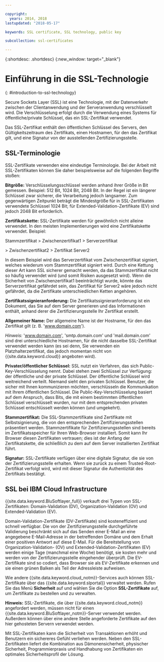 ```yaml
---

copyright:
  years: 2014, 2018
lastupdated: "2018-05-17"

keywords: SSL certificate, SSL technology, public key

subcollection: ssl-certificates

---
```


{:shortdesc: .shortdesc}
{:new_window: target="_blank"}

# Einführung in die SSL-Technologie
{: #introduction-to-ssl-technology}

Secure Sockets Layer (SSL) ist eine Technologie, mit der Datenverkehr zwischen der Clientanwendung und der Serveranwendung verschlüsselt wird. Die Verschlüsselung erfolgt durch die Verwendung eines Systems für öffentliche/private Schlüssel, das ein SSL-Zertifikat verwendet.

Das SSL-Zertifikat enthält den öffentlichen Schlüssel des Servers, den Gültigkeitszeitraum des Zertifikats, einen Hostnamen, für den das Zertifikat gilt, und eine Signatur von der ausstellenden Zertifizierungsstelle.

## SSL-Terminologie

SSL-Zertifikate verwenden eine eindeutige Terminologie. Bei der Arbeit mit SSL-Zertifikaten können Sie daher beispielsweise auf die folgenden Begriffe stoßen:

**Bitgröße:** Verschlüsselungsschlüssel werden anhand ihrer Größe in Bit gemessen. Beispiel: 512 Bit, 1024 Bit, 2048 Bit. In der Regel ist ein längerer Schlüssel zwar sicherer, die Verarbeitung jedoch langsamer. Zum gegenwärtigen Zeitpunkt beträgt die Mindestgröße für in SSL-Zertifikaten verwendete Schlüssel 1024 Bit; für Extended-Validation-Zertifikate (EV) sind jedoch 2048 Bit erforderlich.

**Zertifikatskette:** SSL-Zertifikate werden für gewöhnlich nicht alleine verwendet. In den meisten Implementierungen wird eine Zertifikatskette verwendet. Beispiel:

  Stammzertifikat > Zwischenzertifikat1 > Serverzertifikat

  \> Zwischenzertifikat2 > Zertifikat Server2

In diesem Beispiel wird das Serverzertifikat vom Zwischenzertifikat signiert, welches wiederum vom Stammzertifikat signiert wird. Durch eine Kettung dieser Art kann SSL sicherer gemacht werden, da das Stammzertifikat nicht so häufig verwendet wird (und somit Risiken ausgesetzt wird). Wenn die Sicherheit von Zwischenzertifikat1 beeinträchtigt wurde, könnte das Serverzertifikat gefährdet sein, das Zertifikat für Server2 wäre jedoch nicht gefährdet, da die Zertifikate unterschiedlichen Ketten angehören.

**Zertifikatssignieranforderung:** Die Zertifikatssignieranforderung ist ein Dokument, das Sie auf dem Server generieren und das Informationen enthält, anhand derer die Zertifizierungsstelle Ihr Zertifikat erstellt.

**Allgemeiner Name:** Der allgemeine Name ist der Hostname, für den das Zertifikat gilt (z. B. 'www.domain.com').  

*Hinweis:* 'www.domain.com', 'smtp.domain.com' und 'mail.domain.com' sind drei unterschiedliche Hostnamen, für die nicht dasselbe SSL-Zertifikat verwendet werden kann (es sei denn, Sie verwenden ein Platzhalterzertifikat, das jedoch momentan nicht von {{site.data.keyword.cloud}} angeboten wird).

**Privater/öffentlicher Schlüssel:** SSL nutzt ein Verfahren, das sich Public-Key-Verschlüsselung nennt. Dabei stehen zwei Schlüssel zur Verfügung: der öffentliche und der private Schlüssel. Der öffentliche Schlüssel wird weitreichend verteilt. Niemand sieht den privaten Schlüssel. Benutzer, die sicher mit Ihnen kommunizieren möchten, verschlüsseln die Kommunikation mit Ihrem öffentlichen Schlüssel. Die Public-Key-Verschlüsselung basiert auf dem Anspruch, dass Bits, die mit einem bestimmten öffentlichen Schlüssel verschlüsselt wurden, nur mit dem entsprechenden privaten Schlüssel entschlüsselt werden können (und umgekehrt).

**Stammzertifikat:** Die SSL-Stammzertifikate sind Zertifikate mit Selbstsignierung, die von den entsprechenden Zertifizierungsstellen präsentiert werden. Stammzertifikate für Zertifizierungsstellen sind bereits im Zertifikatsspeicher für Ihren Web-Browser installiert. Somit kann Ihr Browser diesen Zertifikaten vertrauen; dies ist der Anfang der Zertifikatskette, die schließlich zu dem auf dem Server installierten Zertifikat führt.

**Signatur:** SSL-Zertifikate verfügen über eine digitale Signatur, die sie von der Zertifizierungsstelle erhalten. Wenn sie zurück zu einem Trusted-Root-Zertifikat verfolgt wird, wird mit dieser Signatur die Authentizität des Zertifikats bestätigt.

## SSL bei IBM Cloud Infrastructure

{{site.data.keyword.BluSoftlayer_full}} verkauft drei Typen von SSL-Zertifikaten: Domain-Validation (DV), Organization-Validation (OV) und Extended-Validation (EV).

Domain-Validation-Zertifikate (DV-Zertifikate) sind kosteneffizient und schnell verfügbar. Die von der Zertifizierungsstelle durchgeführte Validierung beschränkt sich auf das Senden einer E-Mail an eine angegebene E-Mail-Adresse in der betreffenden Domäne und dem Erhalt einer positiven Antwort auf diese E-Mail. Für die Bereitstellung von Organization-Validation- (OV) und Extended-Validation-Zertifikaten (EV) werden einige Tage (manchmal eine Woche) benötigt, sie kosten mehr und werden von der Zertifizierungsstelle eingehender überprüft. Die EV-Zertifikate sind so codiert, dass Browser sie als EV-Zertifikate erkennen und sie einen grünen Balken als Teil der Adressleiste aufweisen.

Wie andere {{site.data.keyword.cloud_notm}}-Services auch können SSL-Zertifikate über das {{site.data.keyword.slportal}} verwaltet werden. Rufen Sie das Menü **Sicherheit** auf und wählen Sie die Option **SSL-Zertifikate** auf, um Zertifikate zu bestellen und zu verwalten.  

**Hinweis:** SSL-Zertifikate, die über {{site.data.keyword.cloud_notm}} angefordert werden, müssen nicht für einen {{site.data.keyword.BluSoftlayer_notm}}-Server verwendet werden. Außerdem können über eine andere Stelle angeforderte Zertifikate auf den hier gehosteten Servern verwendet werden.

Mit SSL-Zertifikaten kann die Sicherheit von Transaktionen erhöht und Benutzern ein sichereres Gefühl verliehen werden. Neben den SSL-Zertifikaten liefert die Kombination aus Dämonensicherheit, physischer Sicherheit, Programmierpraxis und Handhabung von Zertifikaten ein optimales Sicherheitsprofil der Lösung.
